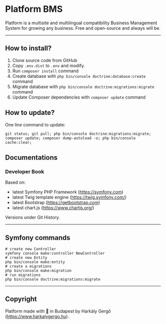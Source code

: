 # Platform BMS

Platform is a multisite and multilingual compatibility Business Management System for growing any business. Free and open-source and always will be.

---

## How to install?

1. Clone source code from GitHub
2. Copy `.env.dist` to `.env` and modify.
3. Run `composer install` command
4. Create database with `php bin/console doctrine:database:create` command
5. Migrate database with `php bin/console doctrine:migrations:migrate` command
6. Update Composer dependencies with `composer update` command

## How to update?

One line command to update:

```shell
git status; git pull; php bin/console doctrine:migrations:migrate; composer update; composer dump-autoload -o; php bin/console cache:clear;
```

## Documentations

### Developer Book

Based on:
- latest Symfony PHP Framework (https://symfony.com)
- latest Twig template engine (https://twig.symfony.com/)
- latest Bootstrap (https://getbootstrap.com)
- latest chart.js (https://www.chartjs.org/)

Versions under Git History.

---

## Symfony commands

```shell
# create new Controller
symfony console make:controller NewController
# create new Entity
php bin/console make:entity
# create a migrations
php bin/console make:migration
# run migrations
php bin/console doctrine:migrations:migrate
```

---

## Copyright

Platform made with :green_heart: in Budapest by Harkály Gergő (https://www.harkalygergo.hu).
